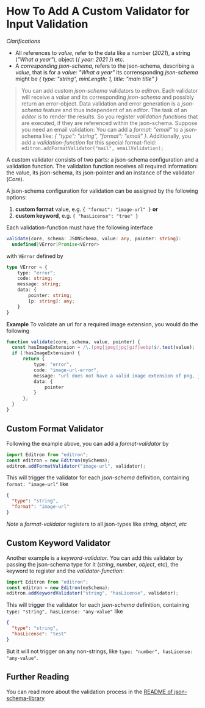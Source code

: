 # How To Add A Custom Validator for Input Validation

_Clarifications_

- All references to _value_, refer to the data like a number (_2021_), a string (_"What a year"_), object (_{ year: 2021 }_) etc.
- A _corresponding json-schema_, refers to the json-schema, describing a _value_, that is for a _value: "What a year"_ its corrensponding _json-schema_ might be _{ type: "string", minLength: 1, title: "main title" }_


> You can add custom _json-schema_ validators to _editron_. Each validator will receive a _value_ and its corresponding _json-schema_ and possibly return an error-object. Data validation and error generation is a _json-schema_ feature and thus independent of an _editor_. The task of an _editor_ is to render the results.
> So you register _validation functions_ that are executed, if they are referenced within the json-schema. Suppose you need an email validation: You can add a _format: "email"_ to a json-schema like: _{ "type": "string", "format": "email" }_. Additionally, you add a _validation-function_ for this special format-field: `editron.addFormatValidator("mail", emailValidation);`

A custom validator consists of two parts: a json-schema configuration and a validation function. The validation function receives all required information: the value, its json-schema, its json-pointer and an instance of the validator (_Core_).

A json-schema configuration for validation can be assigned by the following options:

1. **custom format** value, e.g. `{ "format": "image-url" }` **or**
2. **custom keyword**, e.g. `{ "hasLicense": "true" }`

Each validation-function must have the following interface


```ts
validate(core, schema: JSONSchema, value: any, pointer: string):
  undefined|VError|Promise<VError>
```

with `VError` defined by

```ts
type VError = {
    type: "error";
    code: string;
    message: string; 
    data: { 
        pointer: string;
        [p: string]: any;
    }
}
```

**Example** To validate an url for a required image extension, you would do the following

```ts
function validate(core, schema, value, pointer) {
  const hasImageExtension = /\.(png|jpeg|jpg|gif|webp)$/.test(value);
  if (!hasImageExtension) {
      return {
          type: "error",
          code: "image-url-error",
          message: "url does not have a valid image extension of png, jpg, gif or webp",
          data: {
              pointer
          }
      };
  }
}
```



## Custom Format Validator

Following the example above, you can add a _format-validator_ by

```ts
import Editron from "editron";
const editron = new Editron(mySchema);
editron.addFormatValidator("image-url", validator);
```

This will trigger the validator for each _json-schema_ definition, containing `format: "image-url"` like

```json
{
  "type": "string",
  "format": "image-url"
}
``` 

_Note_ a _format-validator_ registers to all json-types like _string_, _object_, _etc_


## Custom Keyword Validator

Another example is a _keyword-validator_. You can add this validator by passing the json-schema type for it (_string_, _number_, _object_, etc), the keyword to register and the _validator-function_:

```ts
import Editron from "editron";
const editron = new Editron(mySchema);
editron.addKeywordValidator("string", "hasLicense", validator);
```

This will trigger the validator for each _json-schema_ definition, containing `type: "string", hasLicense: "any-value"` like

```json
{
  "type": "string",
  "hasLicense": "test"
}
``` 

But it will not trigger on any non-strings, like `type: "number", hasLicense: "any-value"`.



## Further Reading

You can read more about the validation process in the [README of json-schema-library](https://github.com/sagold/json-schema-library)
